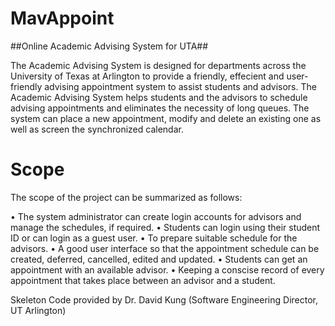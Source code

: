 # MavAppoint
##Online Academic Advising System for UTA##

The Academic Advising System is designed for departments across the University of Texas at Arlington to provide a friendly, effecient and user-friendly advising appointment system to assist students and advisors. The Academic Advising System helps students and the advisors to schedule advising appointments and eliminates the necessity of long queues. The system can place a new appointment, modify and delete an existing one as well as screen the synchronized calendar.

# Scope

The scope of the project can be summarized as follows: 

•	The system administrator can create login accounts for advisors and manage the schedules, if required.
•	Students can login using their student ID or can login as a guest user.
•	To prepare suitable schedule for the advisors. 
•	A good user interface so that the appointment schedule can be created, deferred, cancelled, edited and updated. 
•	Students can get an appointment with an available advisor.
•	Keeping a conscise record of every appointment that takes place between an advisor and a student.

Skeleton Code provided by Dr. David Kung (Software Engineering Director, UT Arlington)



